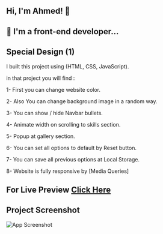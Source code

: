 ## Hi, I'm Ahmed! 👋


## 🚀 I'm a front-end developer...

## Special Design (1)

I built this project using (HTML, CSS, JavaScript).

in that project you will find :

1- First you can change website color.

2- Also You can change background image in a random way.

3- You can show / hide Navbar bullets.

4- Animate width on scrolling to skills section.

5- Popup at gallery section.

6- You can set all options to default by Reset button.

7- You can save all previous options at Local Storage.

8- Website is fully responsive by [Media Queries]

## For Live Preview [Click Here](https://ahmed-abouelfetouh.github.io/Project-01/)

## Project Screenshot
![App Screenshot](https://i.postimg.cc/pV3hMfVB/Special-Design.png)
